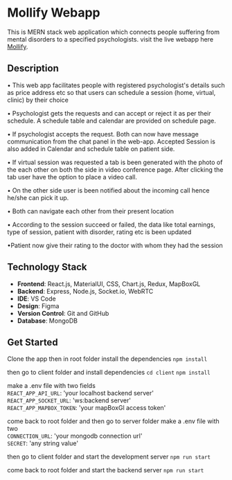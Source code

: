# Mollify Webapp

This is MERN stack web application which connects people suffering from mental disorders to a specified psychologists. visit the live webapp here [Mollify](https://mollify-webapp.herokuapp.com/).

## Description

• This web app facilitates people with registered psychologist's details such as price address etc so that users can schedule a session (home, virtual, clinic) by their choice

• Psychologist gets the requests and can accept or reject it as per their schedule. A schedule table and calendar are provided on schedule page.

• If psychologist accepts the request. Both can now have message communication from the chat panel in the web-app. Accepted Session is also added in Calendar and schedule table on patient side.

• If virtual session was requested a tab is been generated with the photo of the each other on both the side in video conference page. After clicking the tab user have the option to place a video call.

• On the other side user is been notified about the incoming call hence he/she can pick it up.

• Both can navigate each other from their present location

• According to the session succeed or failed, the data like total earnings, type of session, patient with disorder, rating etc is been updated

•Patient now give their rating to the doctor with whom they had the session

## Technology Stack

- **Frontend**: React.js, MaterialUI, CSS, Chart.js, Redux, MapBoxGL
- **Backend**: Express, Node.js, Socket.io, WebRTC
- **IDE**: VS Code
- **Design**: Figma
- **Version Control**: Git and GitHub
- **Database**: MongoDB

## Get Started

Clone the app then in root folder install the dependencies
`npm install`

then go to client folder and install dependencies
`cd client`
`npm install`

make a .env file with two fields <br/>
`REACT_APP_API_URL`: 'your localhost backend server'<br/>
`REACT_APP_SOCKET_URL`: 'ws:backend server'<br/>
`REACT_APP_MAPBOX_TOKEN`: 'your mapBoxGl access token'<br/>


come back to root folder and then go to server folder make a .env file with two <br/>
`CONNECTION_URL`: 'your mongodb connection url'<br/>
`SECRET`: 'any string value'<br/>

then go to client folder and start the development server
`npm run start`

come back to root folder and start the backend server
`npm run start`
